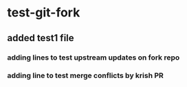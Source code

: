 # test-git-fork
## added test1 file
### adding lines to test upstream updates on fork repo
### adding line to test merge conflicts by krish PR